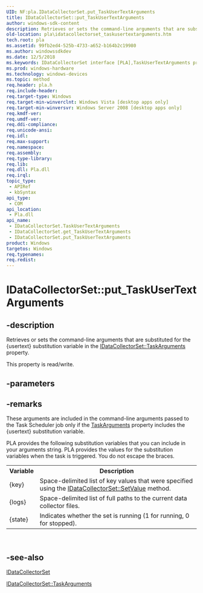 ```yaml
---
UID: NF:pla.IDataCollectorSet.put_TaskUserTextArguments
title: IDataCollectorSet::put_TaskUserTextArguments
author: windows-sdk-content
description: Retrieves or sets the command-line arguments that are substituted for the {usertext} substitution variable in the IDataCollectorSet::TaskArguments property.
old-location: pla\idatacollectorset_taskusertextarguments.htm
tech.root: pla
ms.assetid: 99fb2ed4-525b-4733-a652-b164b2c19980
ms.author: windowssdkdev
ms.date: 12/5/2018
ms.keywords: IDataCollectorSet interface [PLA],TaskUserTextArguments property, IDataCollectorSet.TaskUserTextArguments, IDataCollectorSet.put_TaskUserTextArguments, IDataCollectorSet::TaskUserTextArguments, IDataCollectorSet::get_TaskUserTextArguments, IDataCollectorSet::put_TaskUserTextArguments, TaskUserTextArguments property [PLA], TaskUserTextArguments property [PLA],IDataCollectorSet interface, pla.idatacollectorset_taskusertextarguments, pla/IDataCollectorSet::TaskUserTextArguments, pla/IDataCollectorSet::get_TaskUserTextArguments, pla/IDataCollectorSet::put_TaskUserTextArguments, put_TaskUserTextArguments
ms.prod: windows-hardware
ms.technology: windows-devices
ms.topic: method
req.header: pla.h
req.include-header: 
req.target-type: Windows
req.target-min-winverclnt: Windows Vista [desktop apps only]
req.target-min-winversvr: Windows Server 2008 [desktop apps only]
req.kmdf-ver: 
req.umdf-ver: 
req.ddi-compliance: 
req.unicode-ansi: 
req.idl: 
req.max-support: 
req.namespace: 
req.assembly: 
req.type-library: 
req.lib: 
req.dll: Pla.dll
req.irql: 
topic_type:
 - APIRef
 - kbSyntax
api_type:
 - COM
api_location:
 - Pla.dll
api_name:
 - IDataCollectorSet.TaskUserTextArguments
 - IDataCollectorSet.get_TaskUserTextArguments
 - IDataCollectorSet.put_TaskUserTextArguments
product: Windows
targetos: Windows
req.typenames: 
req.redist: 
---
```


# IDataCollectorSet::put_TaskUserTextArguments


## -description


Retrieves or sets the command-line arguments that are substituted for the {usertext} substitution variable in the <a href="https://msdn.microsoft.com/7bd045df-379b-40fb-b309-cec531493018">IDataCollectorSet::TaskArguments</a> property.

This property is read/write.


## -parameters


## -remarks



These arguments are included in the command-line arguments passed to the Task Scheduler job only if the <a href="https://msdn.microsoft.com/7bd045df-379b-40fb-b309-cec531493018">TaskArguments</a> property includes the  {usertext} substitution variable. 

PLA provides the following substitution variables that you can include in your arguments string. PLA provides the values for the substitution variables when the task is triggered. You do not escape the braces.

<table>
<tr>
<th>Variable</th>
<th>Description</th>
</tr>
<tr>
<td>{key}</td>
<td>Space-delimited list of key values that were specified using the <a href="https://msdn.microsoft.com/d2143de9-f189-47e0-8b28-0422d9984459">IDataCollectorSet::SetValue</a> method.</td>
</tr>
<tr>
<td>{logs}</td>
<td>Space-delimited list of full paths to the current data collector files.</td>
</tr>
<tr>
<td>{state}</td>
<td> Indicates whether the set is running (1 for running, 0 for stopped).</td>
</tr>
</table>
 




## -see-also




<a href="https://msdn.microsoft.com/a4ae0874-4ee6-46a1-9811-8cd4be26859c">IDataCollectorSet</a>



<a href="https://msdn.microsoft.com/7bd045df-379b-40fb-b309-cec531493018">IDataCollectorSet::TaskArguments</a>
 

 

